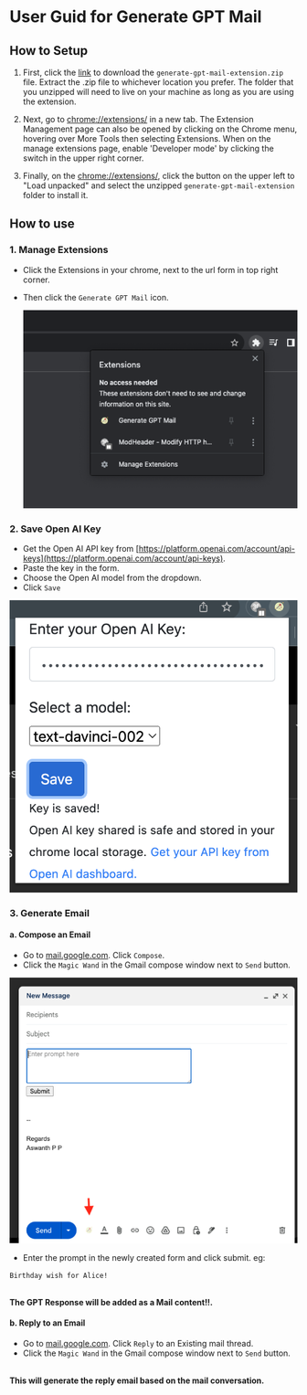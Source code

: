 # User Guid for Generate GPT Mail

## How to Setup

1. First, click the [link](https://github.com/aswanthpp/Generate-GPT-Mail-Response/suites/17171326073/artifacts/981156072) to download the `generate-gpt-mail-extension.zip` file. Extract the .zip file to whichever location you prefer. The folder that you unzipped will need to live on your machine as long as you are using the extension.

2. Next, go to [chrome://extensions/](chrome://extensions/) in a new tab. The Extension Management page can also be opened by clicking on the Chrome menu, hovering over More Tools then selecting Extensions. When on the manage extensions page, enable 'Developer mode' by clicking the switch in the upper right corner.

3. Finally, on the [chrome://extensions/](chrome://extensions/), click the button on the upper left to "Load unpacked" and select the unzipped `generate-gpt-mail-extension` folder to install it.

## How to use

### 1. Manage Extensions

- Click the Extensions in your chrome, next to the url form in top right corner.
- Then click the `Generate GPT Mail` icon.

  ![manage-extension Key](./images/manage-extension.png)

### 2. Save Open AI Key

- Get the Open AI API key from [https://platform.openai.com/account/api-keys](https://platform.openai.com/account/api-keys).
- Paste the key in the form.
- Choose the Open AI model from the dropdown.
- Click `Save`

![Save Key](./images/save-key.png)

### 3. Generate Email

#### a. Compose an Email
- Go to [mail.google.com](https://mail.google.com/mail/). Click `Compose`.
- Click the `Magic Wand` in the Gmail compose window next to `Send` button.

![Enter Prompt](./images/sample-compose.png)

- Enter the prompt in the newly created form and click submit. eg:
```
Birthday wish for Alice!
```
<br><b>The GPT Response will be added as a Mail content!!.</b>

#### b. Reply to an Email
- Go to [mail.google.com](https://mail.google.com/mail/). Click `Reply` to an Existing mail thread.
- Click the `Magic Wand` in the Gmail compose window next to `Send` button.

<br><b>This will generate the reply email based on the mail conversation.</b>
